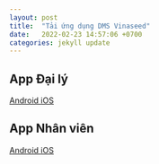 ```yaml
---
layout: post
title:  "Tải ứng dụng DMS Vinaseed"
date:   2022-02-23 14:57:06 +0700
categories: jekyll update
---
```



<link rel="stylesheet" href="https://cdnjs.cloudflare.com/ajax/libs/twitter-bootstrap/4.6.1/css/bootstrap.min.css" integrity="sha512-T584yQ/tdRR5QwOpfvDfVQUidzfgc2339Lc8uBDtcp/wYu80d7jwBgAxbyMh0a9YM9F8N3tdErpFI8iaGx6x5g==" crossorigin="anonymous" referrerpolicy="no-referrer" />

## App Đại lý

<div class="d-flex justify-content-center">
<a role="button" class="btn btn-primary mx-2 my-4" href="[https://github.com/truesight-team/vinaseed-apps/releases/download/dev/VinaseedDaiLy.apk](https://github.com/trantienhd97/vinaseed-dark/releases/download/untagged-3e6f6dddafa3d9336702/VinaseedNhanVien.apk)">
  Android
</a>

<a role="button" class="btn btn-primary mx-2 my-4" href="itms-services:///?action=download-manifest&url=https://vinaseed-apps.truesight.asia/downloads/vinaseed-store.plist">
  iOS
</a>
</div>

## App Nhân viên


<div class="d-flex justify-content-center">
<a role="button" class="btn btn-primary mx-2 my-4" href="[https://github.com/truesight-team/vinaseed-apps/releases/download/dev/VinaseedNhanVien.apk](https://github.com/trantienhd97/vinaseed-dark/releases/download/untagged-3e6f6dddafa3d9336702/VinaseedNhanVien.apk)">
  Android
</a>

<a role="button" class="btn btn-primary mx-2 my-4" href="itms-services:///?action=download-manifest&url=https://vinaseed-apps.truesight.asia/downloads/vinaseed-staff.plist">
  iOS
</a>
</div>
